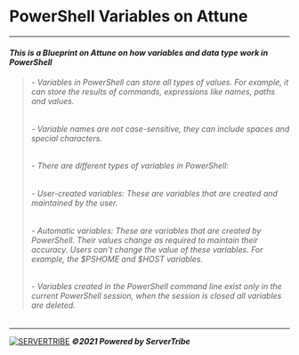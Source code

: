 # **PowerShell Variables on Attune**
---
#### ***This is a Blueprint on Attune on how variables and data type work in PowerShell***
> ###### - *Variables in PowerShell can store all types of values. For example, it can store the results of commands, expressions like names, paths and values.*
> ###### - *Variable names are not case-sensitive, they can include spaces and special characters.*
> ###### - *There are different types of variables in PowerShell:*
> ###### - *User-created variables: These are variables that are created and maintained by the user.*
> ###### - *Automatic variables: These are variables that are created by PowerShell. Their values change as required to maintain their accuracy. Users can't change the value of these variables. For example, the $PSHOME and $HOST variables.*
> ###### - *Variables created in the PowerShell command line exist only in the current PowerShell session, when the session is closed all variables are deleted.*
---
[![SERVERTRIBE](https://www.servertribe.com/wp-content/themes/mars/assets/images/attune_logo.svg)](https://www.servertribe.com/)
***&copy;2021 Powered by ServerTribe***